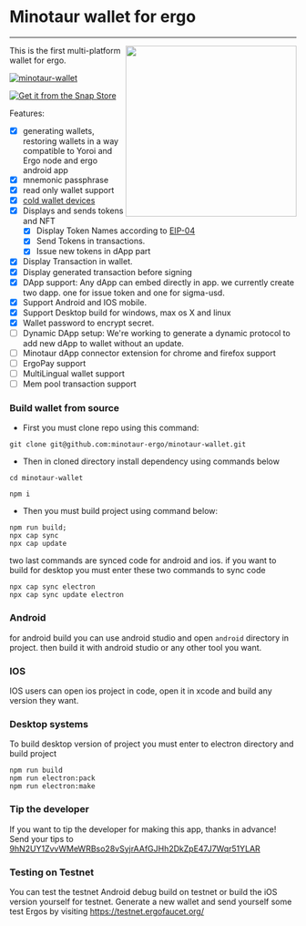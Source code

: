 
# Minotaur wallet for ergo

---
<img src="https://user-images.githubusercontent.com/90670824/156564933-fe5a5189-4d26-4705-ac5a-93537dde2ba7.png" align="right"  width="300">

This is the first multi-platform wallet for ergo.


[![minotaur-wallet](https://snapcraft.io/minotaur-wallet/badge.svg)](https://snapcraft.io/minotaur-wallet)

[![Get it from the Snap Store](https://snapcraft.io/static/images/badges/en/snap-store-black.svg)](https://snapcraft.io/minotaur-wallet)

Features:

- [X] generating wallets, restoring wallets in a way compatible to Yoroi and Ergo node and ergo android app
- [X] mnemonic passphrase
- [X] read only wallet support
- [X] [cold wallet devices](https://github.com/ergoplatform/ergo-wallet-app/wiki/Cold-wallet)
- [X] Displays and sends tokens and NFT
  - [X] Display Token Names according to [EIP-04](https://github.com/ergoplatform/eips/blob/master/eip-0004.md)
  - [X] Send Tokens in transactions.
  - [X] Issue new tokens in dApp part
- [X] Display Transaction in wallet.
- [X] Display generated transaction before signing
- [X] DApp support: Any dApp can embed directly in app. we currently create two dapp. one for issue token and one for sigma-usd.
- [X] Support Android and IOS mobile.
- [X] Support Desktop build for windows, max os X and linux
- [X] Wallet password to encrypt secret.
- [ ] Dynamic DApp setup: We're working to generate a dynamic protocol to add new dApp to wallet without an update.
- [ ] Minotaur dApp connector extension for chrome and firefox support
- [ ] ErgoPay support
- [ ] MultiLingual wallet support
- [ ] Mem pool transaction support

[comment]: <> (You need at least Android 7 or iOS 13 to run Ergo Wallet.)

[comment]: <> (Visit the [Ergo Discord]&#40;https://discord.gg/kj7s7nb&#41; to give feedback.)

### Build wallet from source

* First you must clone repo using this command:

```
git clone git@github.com:minotaur-ergo/minotaur-wallet.git
```

* Then in cloned directory install dependency using commands below

```
cd minotaur-wallet

npm i
```
 * Then you must build project using command below:

```
npm run build;
npx cap sync
npx cap update
```

two last commands are synced code for android and ios. if you want to build for desktop you must enter these two commands to sync code

```
npx cap sync electron
npx cap sync update electron
```

### Android

for android build you can use android studio and open `android` directory in project. then build it with android studio or any other tool you want.


### IOS

IOS users can open ios project in code, open it in xcode and build any version they want.

### Desktop systems

To build desktop version of project you must enter to electron directory and build project

```
npm run build
npm run electron:pack
npm run electron:make
```


### Tip the developer

If you want to tip the developer for making this app, thanks in advance! Send your tips to
[9hN2UY1ZvvWMeWRBso28vSyjrAAfGJHh2DkZpE47J7Wqr51YLAR](https://explorer.ergoplatform.com/payment-request?address=9hN2UY1ZvvWMeWRBso28vSyjrAAfGJHh2DkZpE47J7Wqr51YLAR&amount=0&description=)

### Testing on Testnet
You can test the testnet Android debug build on testnet or build the iOS version yourself for testnet. Generate a new wallet and send
yourself some test Ergos by visiting https://testnet.ergofaucet.org/
